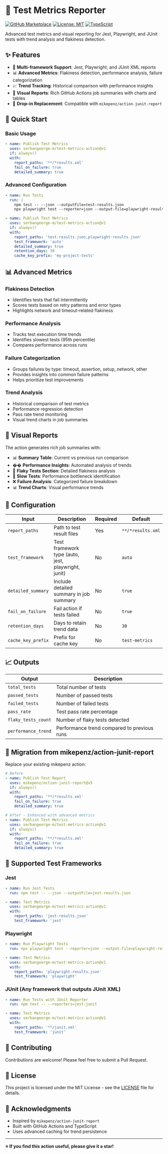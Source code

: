 # 🧪 Test Metrics Reporter

[![GitHub Marketplace](https://img.shields.io/badge/GitHub%20Marketplace-Test%20Metrics%20Reporter-blue?logo=github)](https://github.com/marketplace/actions/test-metrics-reporter)
[![License: MIT](https://img.shields.io/badge/License-MIT-yellow.svg)](https://opensource.org/licenses/MIT)
[![TypeScript](https://img.shields.io/badge/TypeScript-007ACC?logo=typescript&logoColor=white)](https://www.typescriptlang.org/)

Advanced test metrics and visual reporting for Jest, Playwright, and JUnit tests with trend analysis and flakiness detection.

## ✨ Features

- 🎯 **Multi-framework Support**: Jest, Playwright, and JUnit XML reports
- 📊 **Advanced Metrics**: Flakiness detection, performance analysis, failure categorization
- 📈 **Trend Tracking**: Historical comparison with performance insights
- 🎨 **Visual Reports**: Rich GitHub Actions job summaries with charts and tables
- 🔄 **Drop-in Replacement**: Compatible with `mikepenz/action-junit-report`

## 🚀 Quick Start

### Basic Usage

```yaml
- name: Publish Test Metrics
  uses: serbangeorge-m/test-metrics-action@v1
  if: always()
  with:
    report_paths: '**/*results.xml'
    fail_on_failure: true
    detailed_summary: true
```

### Advanced Configuration

```yaml
- name: Run Tests
  run: |
    npm test -- --json --outputFile=test-results.json
    npx playwright test --reporter=json --output-file=playwright-results.json

- name: Publish Test Metrics
  uses: serbangeorge-m/test-metrics-action@v1
  if: always()
  with:
    report_paths: 'test-results.json,playwright-results.json'
    test_framework: 'auto'
    detailed_summary: true
    retention_days: 30
    cache_key_prefix: 'my-project-tests'
```

## 📊 Advanced Metrics

### Flakiness Detection
- Identifies tests that fail intermittently
- Scores tests based on retry patterns and error types
- Highlights network and timeout-related flakiness

### Performance Analysis
- Tracks test execution time trends
- Identifies slowest tests (95th percentile)
- Compares performance across runs

### Failure Categorization
- Groups failures by type: timeout, assertion, setup, network, other
- Provides insights into common failure patterns
- Helps prioritize test improvements

### Trend Analysis
- Historical comparison of test metrics
- Performance regression detection
- Pass rate trend monitoring
- Visual trend charts in job summaries

## 🎨 Visual Reports

The action generates rich job summaries with:

- 📊 **Summary Table**: Current vs previous run comparison
- �� **Performance Insights**: Automated analysis of trends
- 🐛 **Flaky Tests Section**: Detailed flakiness analysis
- 🐌 **Slow Tests**: Performance bottleneck identification
- ❌ **Failure Analysis**: Categorized failure breakdown
- 📊 **Trend Charts**: Visual performance trends

## 🔧 Configuration

| Input | Description | Required | Default |
|-------|-------------|----------|---------|
| `report_paths` | Path to test result files | Yes | `**/*results.xml` |
| `test_framework` | Test framework type (auto, jest, playwright, junit) | No | `auto` |
| `detailed_summary` | Include detailed summary in job summary | No | `true` |
| `fail_on_failure` | Fail action if tests failed | No | `true` |
| `retention_days` | Days to retain trend data | No | `30` |
| `cache_key_prefix` | Prefix for cache key | No | `test-metrics` |

## 📈 Outputs

| Output | Description |
|--------|-------------|
| `total_tests` | Total number of tests |
| `passed_tests` | Number of passed tests |
| `failed_tests` | Number of failed tests |
| `pass_rate` | Test pass rate percentage |
| `flaky_tests_count` | Number of flaky tests detected |
| `performance_trend` | Performance trend compared to previous runs |

## 🔄 Migration from mikepenz/action-junit-report

Replace your existing mikepenz action:

```yaml
# Before
- name: Publish Test Report
  uses: mikepenz/action-junit-report@v5
  if: always()
  with:
    report_paths: '**/*results.xml'
    fail_on_failure: true
    detailed_summary: true

# After - Enhanced with advanced metrics
- name: Publish Test Metrics
  uses: serbangeorge-m/test-metrics-action@v1
  if: always()
  with:
    report_paths: '**/*results.xml'
    fail_on_failure: true
    detailed_summary: true
```

## 🧪 Supported Test Frameworks

### Jest
```yaml
- name: Run Jest Tests
  run: npm test -- --json --outputFile=jest-results.json

- name: Test Metrics
  uses: serbangeorge-m/test-metrics-action@v1
  with:
    report_paths: 'jest-results.json'
    test_framework: 'jest'
```

### Playwright
```yaml
- name: Run Playwright Tests
  run: npx playwright test --reporter=json --output-file=playwright-results.json

- name: Test Metrics
  uses: serbangeorge-m/test-metrics-action@v1
  with:
    report_paths: 'playwright-results.json'
    test_framework: 'playwright'
```

### JUnit (Any framework that outputs JUnit XML)
```yaml
- name: Run Tests with JUnit Reporter
  run: npm test -- --reporters=jest-junit

- name: Test Metrics
  uses: serbangeorge-m/test-metrics-action@v1
  with:
    report_paths: '**/junit.xml'
    test_framework: 'junit'
```

## 🤝 Contributing

Contributions are welcome! Please feel free to submit a Pull Request.

## 📄 License

This project is licensed under the MIT License - see the [LICENSE](LICENSE) file for details.

## 🙏 Acknowledgments

- Inspired by `mikepenz/action-junit-report`
- Built with GitHub Actions and TypeScript
- Uses advanced caching for trend persistence

---

**⭐ If you find this action useful, please give it a star!**
